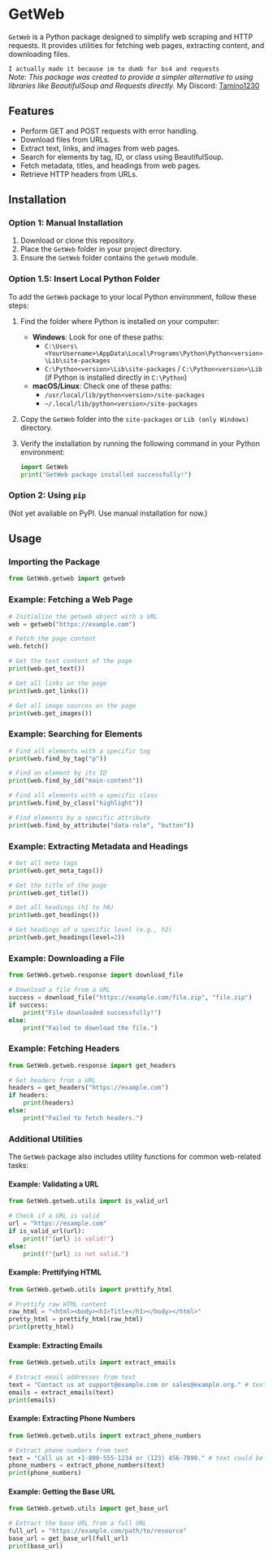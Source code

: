 # GetWeb

`GetWeb` is a Python package designed to simplify web scraping and HTTP requests. It provides utilities for fetching web pages, extracting content, and downloading files.

`I actually made it because im to dumb for bs4 and requests`  
*Note: This package was created to provide a simpler alternative to using libraries like BeautifulSoup and Requests directly.*
My Discord: [Tamino1230](https://discord.com/users/702893526303637604)

## Features

- Perform GET and POST requests with error handling.
- Download files from URLs.
- Extract text, links, and images from web pages.
- Search for elements by tag, ID, or class using BeautifulSoup.
- Fetch metadata, titles, and headings from web pages.
- Retrieve HTTP headers from URLs.

## Installation

### Option 1: Manual Installation

1. Download or clone this repository.
2. Place the `GetWeb` folder in your project directory.
3. Ensure the `GetWeb` folder contains the `getweb` module.

### Option 1.5: Insert Local Python Folder

To add the `GetWeb` package to your local Python environment, follow these steps:

1. Find the folder where Python is installed on your computer:
    - **Windows**: Look for one of these paths:
        - `C:\Users\<YourUsername>\AppData\Local\Programs\Python\Python<version>\Lib\site-packages`
        - `C:\Python<version>\Lib\site-packages` / `C:\Python<version>\Lib` (if Python is installed directly in `C:\Python`)
    - **macOS/Linux**: Check one of these paths:
        - `/usr/local/lib/python<version>/site-packages`
        - `~/.local/lib/python<version>/site-packages`

2. Copy the `GetWeb` folder into the `site-packages` or `Lib (only Windows)` directory.

3. Verify the installation by running the following command in your Python environment:

    ```python
    import GetWeb
    print("GetWeb package installed successfully!")
    ```

### Option 2: Using `pip`

(Not yet available on PyPI. Use manual installation for now.)

## Usage

### Importing the Package

```python
from GetWeb.getweb import getweb
```

### Example: Fetching a Web Page

```python
# Initialize the getweb object with a URL
web = getweb("https://example.com")

# Fetch the page content
web.fetch()

# Get the text content of the page
print(web.get_text())

# Get all links on the page
print(web.get_links())

# Get all image sources on the page
print(web.get_images())
```

### Example: Searching for Elements

```python
# Find all elements with a specific tag
print(web.find_by_tag("p"))

# Find an element by its ID
print(web.find_by_id("main-content"))

# Find all elements with a specific class
print(web.find_by_class("highlight"))

# Find elements by a specific attribute
print(web.find_by_attribute("data-role", "button"))
```

### Example: Extracting Metadata and Headings

```python
# Get all meta tags
print(web.get_meta_tags())

# Get the title of the page
print(web.get_title())

# Get all headings (h1 to h6)
print(web.get_headings())

# Get headings of a specific level (e.g., h2)
print(web.get_headings(level=2))
```

### Example: Downloading a File

```python
from GetWeb.getweb.response import download_file

# Download a file from a URL
success = download_file("https://example.com/file.zip", "file.zip")
if success:
    print("File downloaded successfully!")
else:
    print("Failed to download the file.")
```

### Example: Fetching Headers

```python
from GetWeb.getweb.response import get_headers

# Get headers from a URL
headers = get_headers("https://example.com")
if headers:
    print(headers)
else:
    print("Failed to fetch headers.")
```

### Additional Utilities

The `GetWeb` package also includes utility functions for common web-related tasks:

#### Example: Validating a URL

```python
from GetWeb.getweb.utils import is_valid_url

# Check if a URL is valid
url = "https://example.com"
if is_valid_url(url):
    print(f"{url} is valid!")
else:
    print(f"{url} is not valid.")
```

#### Example: Prettifying HTML

```python
from GetWeb.getweb.utils import prettify_html

# Prettify raw HTML content
raw_html = "<html><body><h1>Title</h1></body></html>"
pretty_html = prettify_html(raw_html)
print(pretty_html)
```

#### Example: Extracting Emails

```python
from GetWeb.getweb.utils import extract_emails

# Extract email addresses from text
text = "Contact us at support@example.com or sales@example.org." # text could be the HTML
emails = extract_emails(text)
print(emails)
```

#### Example: Extracting Phone Numbers

```python
from GetWeb.getweb.utils import extract_phone_numbers

# Extract phone numbers from text
text = "Call us at +1-800-555-1234 or (123) 456-7890." # text could be the HTML
phone_numbers = extract_phone_numbers(text)
print(phone_numbers)
```

#### Example: Getting the Base URL

```python
from GetWeb.getweb.utils import get_base_url

# Extract the base URL from a full URL
full_url = "https://example.com/path/to/resource"
base_url = get_base_url(full_url)
print(base_url)
```

